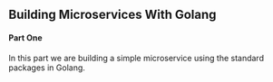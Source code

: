## Building Microservices With Golang

#### Part One
In this part we are building a simple microservice using the standard packages in Golang.<br>